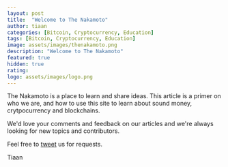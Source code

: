 ```yaml
---
layout: post
title:  "Welcome to The Nakamoto"
author: tiaan
categories: [Bitcoin, Cryptocurrency, Education]
tags: [Bitcoin, Cryptocurrency, Education]
image: assets/images/thenakamoto.png
description: "Welcome to The Nakamoto"
featured: true
hidden: true
rating: 
logo: assets/images/logo.png
---
```


The Nakamoto is a place to learn and share ideas. This article is a primer on who we are, and how to use this site to learn about sound money, crytpocurrency and blockchains.

We'd love your comments and feedback on our articles and we're always looking for new topics and contributors. 

Feel free to <a href="https://twitter.com/TheNakamotoCom" target="0">tweet</a> us for requests. 

Tiaan
